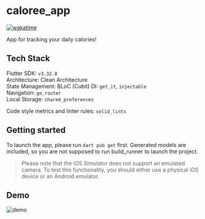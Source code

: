 # caloree_app
[![wakatime](https://wakatime.com/badge/user/e34f462b-4449-40e4-b375-f945e8ceb023/project/379dd15b-cb45-4554-898c-0909f9b08c69.svg)](https://wakatime.com/badge/user/e34f462b-4449-40e4-b375-f945e8ceb023/project/379dd15b-cb45-4554-898c-0909f9b08c69)

App for tracking your daily calories!

## Tech Stack

Flutter SDK: `v3.32.8`  
Architecture: Clean Architecture  
State Management: BLoC (Cubit)
DI: `get_it`, `injectable`  
Navigation: `go_router`  
Local Storage: `shared_preferences`    
  
Code style metrics and linter rules: `solid_lints`

## Getting started

To launch the app, please run `dart pub get` first. Generated models are included, so you are not supposed to run build_runner to launch the project.

> Please note that the iOS Simulator does not support an emulated camera. To test this functionality, you should either use a physical iOS device or an Android emulator.

## Demo

![demo](assets/docs/demo.gif)
